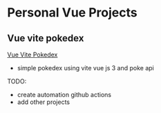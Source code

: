 # Personal Vue Projects

## Vue vite pokedex

<a href="https://afasari.github.io/vue-workspace/vue-vite-pokedex/">Vue Vite Pokedex</a>

- simple pokedex using vite vue js 3 and poke api

TODO:

- create automation github actions
- add other projects
